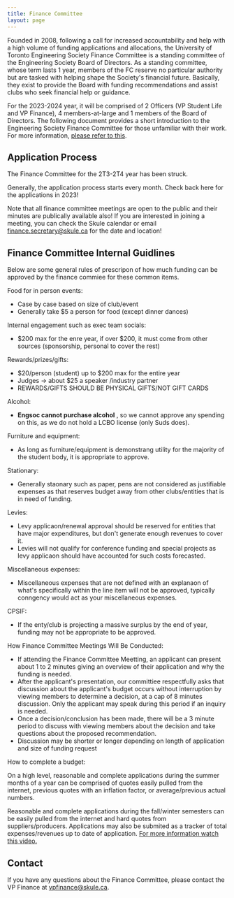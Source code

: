 ```yaml
---
title: Finance Committee
layout: page
---
```


Founded in 2008, following a call for increased accountability and help with a high volume of funding applications and allocations, the University of Toronto Engineering Society Finance Committee is a standing committee of the Engineering Society Board of Directors. As a standing committee, whose term lasts 1 year, members of the FC reserve no particular authority but are tasked with helping shape the Society's financial future. Basically, they exist to provide the Board with funding recommendations and assist clubs who seek financial help or guidance.

For the 2023-2024 year, it will be comprised of 2 Officers (VP Student Life and VP Finance), 4 members-at-large and 1 members of the Board of Directors. The following document provides a short introduction to the Engineering Society Finance Committee for those unfamiliar with their work. For more information, [please refer to this](https://drive.google.com/file/d/1khGt4_ZQWeGjuT2MAzsKbrDdMMvhRkjw/view?usp=sharing).

## Application Process

The Finance Committee for the 2T3-2T4 year has been struck.

Generally, the application process starts every month. Check back here for the applications in 2023!

 Note that all finance committee meetings are open to the public and their minutes are publically available also! If you are interested in joining a meeting, you can check the Skule calendar or email finance.secretary@skule.ca for the date and location! 

## Finance Committee Internal Guidlines

Below are some general rules of prescripon of how much funding can be approved by the finance commiee for these common items.

Food for in person events:
- Case by case based on size of club/event
- Generally take $5 a person for food (except dinner dances)

Internal engagement such as exec team socials:
- $200 max for the enre year, if over $200, it must come from other sources (sponsorship, personal to cover the rest)

Rewards/prizes/gifts:
- $20/person (student) up to $200 max for the entire year
- Judges → about $25 a speaker /industry partner
- REWARDS/GIFTS SHOULD BE PHYSICAL GIFTS/NOT GIFT CARDS

Alcohol:
- **Engsoc cannot purchase alcohol** , so we cannot approve any spending on this, as we do not hold a LCBO license (only Suds does).

Furniture and equipment:
- As long as furniture/equipment is demonstrang utility for the majority of the student body, it is appropriate to approve.

Stationary:
- Generally staonary such as paper, pens are not considered as justifiable expenses as that reserves budget away from other clubs/entities that is in need of funding.

Levies:
- Levy applicaon/renewal approval should be reserved for entities that have major expenditures, but don't generate enough revenues to cover it.
- Levies will not qualify for conference funding and special projects as levy applicaon should have accounted for such costs forecasted.

Miscellaneous expenses:
- Miscellaneous expenses that are not defined with an explanaon of what's specifically within the line item will not be approved, typically conngency would act as your miscellaneous expenses.

CPSIF:
- If the enty/club is projecting a massive surplus by the end of year, funding may not be appropriate to be approved.

How Finance Committee Meetings Will Be Conducted:
- If attending the Finance Committee Meetting, an applicant can present about 1 to 2 minutes giving an overview of their application and why the funding is needed.
- After the applicant's presentation, our committiee respectfully asks that discussion about the applicant's budget occurs without interruption by viewing members to determine a decision, at a cap of 8 minutes discussion. Only the applicant may speak during this period if an inquiry is needed.
- Once a decision/conclusion has been made, there will be a 3 minute period to discuss with viewing members about the decision and take questions about the proposed recommendation.
- Discussion may be shorter or longer depending on length of application and size of funding request

How to complete a budget:

On a high level, reasonable and complete applications during the summer months of a year can be comprised of quotes easily pulled from the internet, previous quotes with an inflation factor, or average/previous actual numbers.

Reasonable and complete applications during the fall/winter semesters can be easily pulled from the internet and hard quotes from suppliers/producers. Applications may also be submited as a tracker of total expenses/revenues up to date of application. [For more information watch this video.](https://www.youtube.com/watch?v=R9ToPRikZw8)

## Contact

If you have any questions about the Finance Committee, please contact the VP Finance at [vpfinance@skule.ca](mailto:vpfinance@skule.ca).